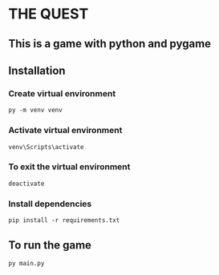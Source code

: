# THE QUEST

## This is a game with python and pygame

## Installation

### Create virtual environment

```
py -m venv venv
```

### Activate virtual environment

```
venv\Scripts\activate
```

### To exit the virtual environment

```
deactivate
```

### Install dependencies

```
pip install -r requirements.txt
```

## To run the game

```
py main.py
```

##
